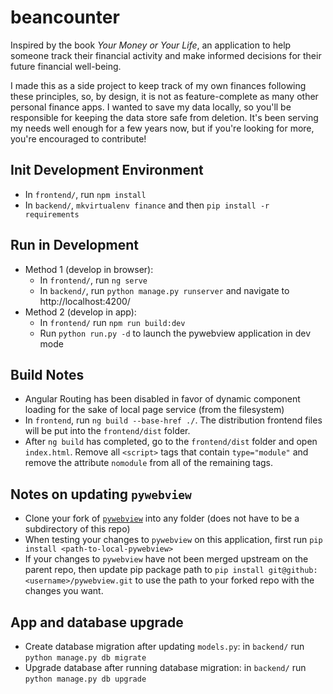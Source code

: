 # beancounter

Inspired by the book _Your Money or Your Life_, an application to help someone track their financial activity and make informed decisions for their future financial well-being. 

I made this as a side project to keep track of my own finances following these principles, so, by design, it is not as feature-complete as many other personal finance apps. I wanted to save my data locally, so you'll be responsible for keeping the data store safe from deletion. It's been serving my needs well enough for a few years now, but if you're looking for more, you're encouraged to contribute!

## Init Development Environment
* In `frontend/`, run `npm install`
* In `backend/`, `mkvirtualenv finance` and then `pip install -r requirements`


## Run in Development
* Method 1 (develop in browser):
    * In `frontend/`, run `ng serve`
    * In `backend/`, run `python manage.py runserver` and navigate to http://localhost:4200/
* Method 2 (develop in app):
    * In `frontend/` run `npm run build:dev`
    * Run `python run.py -d` to launch the pywebview application in dev mode


## Build Notes
* Angular Routing has been disabled in favor of dynamic component loading for the sake of local page service (from the filesystem)
* In `frontend`, run `ng build --base-href ./`. The distribution frontend files will be put into the `frontend/dist` folder.
* After `ng build` has completed, go to the `frontend/dist` folder and open `index.html`. Remove all `<script>` tags that contain `type="module"` and remove the attribute `nomodule` from all of the remaining tags.


## Notes on updating `pywebview`
* Clone your fork of [`pywebview`](https://github.com/r0x0r/pywebview) into any folder (does not have to be a subdirectory of this repo)
* When testing your changes to `pywebview` on this application, first run `pip install <path-to-local-pywebview>`
* If your changes to `pywebview` have not been merged upstream on the parent repo, then update pip package path to `pip install git@github:<username>/pywebview.git` to use the path to your forked repo with the changes you want.


## App and database upgrade
* Create database migration after updating `models.py`: in `backend/` run `python manage.py db migrate`
* Upgrade database after running database migration: in `backend/` run `python manage.py db upgrade`

